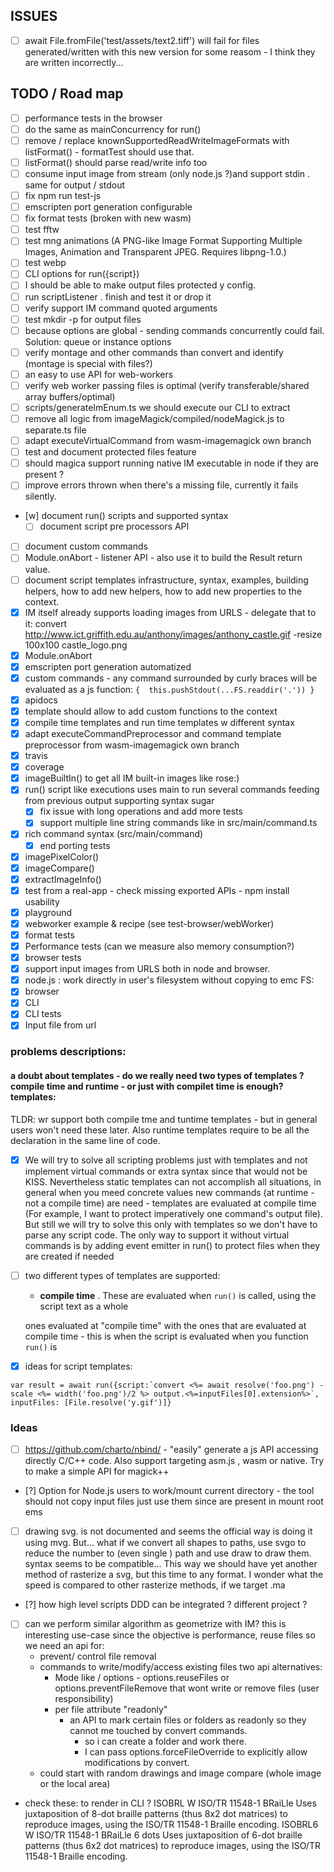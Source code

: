 ## ISSUES

- [ ]  await File.fromFile('test/assets/text2.tiff') will fail for files generated/written with this new version for some reasom - I think they are written incorrectly...

## TODO / Road map

- [ ] performance tests in the browser
- [ ] do the same as mainConcurrency for run()
- [ ] remove / replace knownSupportedReadWriteImageFormats with listFormat() - formatTest should use that.
- [ ] listFormat() should parse read/write info too
- [ ] consume input image from stream (only node.js ?)and support stdin . same for output / stdout
- [ ] fix npm run test-js  
- [ ] emscripten port generation configurable
- [ ] fix format tests (broken with new wasm)
- [ ] test fftw
- [ ] test mng animations (A PNG-like Image Format Supporting Multiple Images, Animation and Transparent JPEG. Requires libpng-1.0.)
- [ ] test webp
- [ ] CLI options for run({script})
- [ ] I should be able to make output files protected y config.
- [ ] run scriptListener  . finish and test it or drop it
- [ ] verify support IM command quoted arguments
- [ ] test mkdir -p for output files   
- [ ] because options are global - sending commands concurrently could fail. Solution: queue or instance options
- [ ] verify montage and other commands than convert and identify (montage is special with files?)
- [ ] an easy to use API for web-workers
- [ ] verify web worker  passing files is optimal (verify transferable/shared array buffers/optimal)
- [ ] scripts/generateImEnum.ts we should execute our CLI to extract 
- [ ] remove all logic from imageMagick/compiled/nodeMagick.js to separate.ts file
- [ ] adapt executeVirtualCommand from wasm-imagemagick own branch
- [ ] test and document protected files feature
- [ ] should magica support running native IM executable in node if they are present ?  
- [ ] improve errors thrown when there's a missing file, currently it fails silently.
- [w] document run() scripts and supported syntax
  - [ ] document  script pre processors API
- [ ] document custom commands
- [ ] Module.onAbort - listener API - also use it to build the Result return value.
- [ ] document script templates infrastructure, syntax, examples, building helpers, how to add new helpers, how to add new properties to the context. 
- [x] IM itself already supports loading images from URLS - delegate that to it:  convert  http://www.ict.griffith.edu.au/anthony/images/anthony_castle.gif -resize 100x100 castle_logo.png
- [x] Module.onAbort
- [x] emscripten port generation automatized
- [x] custom commands - any command surrounded by curly braces will be evaluated as  a js function: `{  this.pushStdout(...FS.readdir('.')) }`
- [x] apidocs
- [x] template should allow to add custom functions to the context
- [x] compile time templates and run time templates w different syntax 
- [x] adapt executeCommandPreprocessor and command template preprocessor from wasm-imagemagick own branch
- [x] travis
- [x] coverage
- [x] imageBuiltIn() to get all IM built-in images like rose:)
- [x] run() script like executions uses main to run several commands feeding from previous output supporting syntax sugar
  - [x] fix issue with long operations and add more tests
  - [x] support multiple line string commands like in src/main/command.ts
- [x] rich command syntax (src/main/command)
  - [x] end porting tests
- [x] imagePixelColor()
- [x] imageCompare()
- [x] extractImageInfo()
- [x] test from a real-app - check missing exported APIs - npm install usability
- [x] playground
- [x] webworker example & recipe (see test-browser/webWorker)
- [x] format tests
- [x] Performance tests (can we measure also memory consumption?)
- [x] browser tests
- [x] support input images from URLS both in node and browser.
- [x] node.js : work directly in user's filesystem without copying to emc FS: 
- [x] browser
- [x] CLI
- [x] CLI tests
- [x] Input file from url

### problems descriptions:

#### a doubt about templates - do we really need two types of templates ? compile time and runtime - or just with compilet time is enough? templates:

TLDR: wr support both compile tme and tuntime templates - but in general users won't need these later. Also runtime templates require to be all the declaration in the same line of code. 
- [x] We will try to solve all scripting problems just with templates and not implement virtual commands or extra syntax since that would not be KISS. Nevertheless static templates can not accomplish all situations, in general when you meed concrete values new commands (at runtime - not a compile time) are need - templates are evaluated at compile time (For example, I want to protect imperatively one command's output file). But still we will try to solve this only with templates  so we don't have to parse any script code. The only way to support it without virtual commands is by adding event emitter in run() to protect files when they are created if needed

- [ ] two different types of templates are supported: 
    * **compile time** . These are evaluated when `run()` is called, using the script text as a whole
    
    ones evaluated at "compile time" with the ones that are evaluated at compile time - this is when the script is evaluated when you function `run()` is
- [x] ideas for script templates: 

``` 
var result = await run({script:`convert <%= await resolve('foo.png') -scale <%= width('foo.png')/2 %> output.<%=inputFiles[0].extension%>`, inputFiles: [File.resolve('y.gif')]} 
```



### Ideas

- [ ] https://github.com/charto/nbind/ - "easily" generate a js API accessing directly C/C++ code. Also support targeting asm.js , wasm or native. Try to make a simple API for magick++

- [?] Option for Node.js users to work/mount current directory - the tool should not copy input files just use them since are present in mount root ems

- [ ] drawing svg. is not documented and seems the official way is doing it using mvg. But... what if we convert all shapes to paths, use svgo to reduce the number to (even single ) path and use draw to draw them. syntax seems to be compatible... This way we should have yet another method of rasterize a svg, but this time to any format. I wonder what the speed is compared to other rasterize methods, if we target .ma
- [?] how high level scripts DDD can be integrated ? different project ?

- [ ] can we perform similar algorithm as geometrize with IM? this is interesting use-case since the objective is performance, reuse files so we need an api for:
  * prevent/ control file removal
  * commands to write/modify/access existing files
    two api alternatives:
       - Mode like / options - options.reuseFiles or options.preventFileRemove that wont write or remove files (user responsibility)
       - per file attribute "readonly"
           - an API to mark certain files or folders as readonly so they cannot me touched by convert commands. 
              - so i can create a folder and work there.
              - I can pass options.forceFileOverride to explicitly allow modifications by convert.
  * could start with random drawings and image compare (whole image or the local area)

 * check these: to render in CLI ?    ISOBRL	W	ISO/TR 11548-1 BRaiLle	Uses juxtaposition of 8-dot braille patterns (thus 8x2 dot matrices) to reproduce images, using the ISO/TR 11548-1 Braille encoding.
ISOBRL6	W	ISO/TR 11548-1 BRaiLle 6 dots	Uses juxtaposition of 6-dot braille patterns (thus 6x2 dot matrices) to reproduce images, using the ISO/TR 11548-1 Braille encoding.